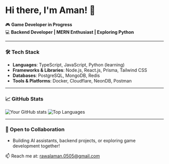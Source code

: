 # Hi there, I'm Aman! 👋

🎮 **Game Developer in Progress**  
💻 **Backend Developer | MERN Enthusiast | Exploring Python**

---

### 🛠️ Tech Stack
- **Languages**: TypeScript, JavaScript, Python (learning)  
- **Frameworks & Libraries**: Node.js, React.js, Prisma, Tailwind CSS  
- **Databases**: PostgreSQL, MongoDB, Redis  
- **Tools & Platforms**: Docker, Cloudflare, NeonDB, Postman 

---

### 📈 GitHub Stats
![Your GitHub stats](https://github-readme-stats.vercel.app/api?username=junker149&show_icons=true&theme=radical)
![Top Languages](https://github-readme-stats.vercel.app/api/top-langs/?username=junker149&layout=compact&theme=radical)

---

### 🌟 Open to Collaboration
- Building AI assistants, backend projects, or exploring game development together!

📫 Reach me at: [rawalaman.0505@gmail.com](mailto:rawalaman.0505@gmail.com)
